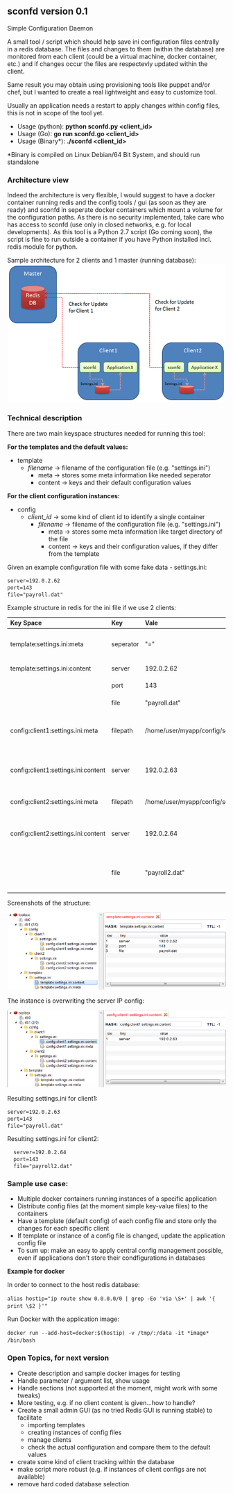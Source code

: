 ## sconfd version 0.1

Simple Configuration Daemon

A small tool / script which should help save ini configuration files centrally in a redis database. The files and changes to them (within the database) are monitored from each client (could be a virtual machine, docker container, etc.) and if changes occur the files are respectevly updated within the client.

Same result you may obtain using provisioning tools like puppet and/or chef, but I wanted to create a real lightweight and easy to customize tool.

Usually an application needs a restart to apply changes within config files, this is not in scope of the tool yet.

- Usage (python): __python sconfd.py &lt;client_id&gt;__
- Usage (Go): __go run sconfd.go &lt;client_id&gt;__
- Usage (Binary*): __./sconfd &lt;client_id&gt;__


*Binary is compiled on Linux Debian/64 Bit System, and should run standalone

### Architecture view
Indeed the architecture is very flexible, I would suggest to have a docker container running redis and the config tools / gui (as soon as they are ready) and sconfd in seperate docker containers which mount a volume for the configuration paths. As there is no security implemented, take care who has access to sconfd (use only in closed networks, e.g. for local developments). As this tool is a Python 2.7 script (Go coming soon), the script is fine to run outside a container if you have Python installed incl. redis module for python.

Sample architecture for 2 clients and 1 master (running database):
![Sample architecture](images/sample_arch.png)


### Technical description
There are two main keyspace structures needed for running this tool:

__For the templates and the default values:__
- template
   - _filename_ -> filename of the configuration file (e.g. "settings.ini")
       - meta -> stores some meta information like needed seperator
       - content -> keys and their default configuration values

__For the client configuration instances:__
- config
    -  _client_id_ -> some kind of client id to identify a single container
       - _filename_ -> filename of the configuration file (e.g. "settings.ini")
           - meta -> stores some meta information like target directory of the file
           - content -> keys and their configuration values, if they differ from the template


Given an example configuration file with some fake data -  settings.ini:

```
server=192.0.2.62     
port=143
file="payroll.dat"
```

Example structure in redis for the ini file if we use 2 clients:

| Key Space     | Key          | Vale   | Description |
| :------------- | :------------- | :----- | :----------- |
|  template:settings.ini:meta     |   seperator | "=" | any seperator can be used , e.g. ":" as well - mandatory! |
|  template:settings.ini:content  | server      | 192.0.2.62 | content of the ini file |
|     | port  | 143 | content of the ini file |
|     | file | "payroll.dat" | content of the ini file |
| config:client1:settings.ini:meta  |   filepath | /home/user/myapp/config/settings.ini | target path where config file will be saved - mandatory! |
| config:client1:settings.ini:content | server  | 192.0.2.63 | content of the ini file, overwrite default/template value |
| config:client2:settings.ini:meta  |   filepath | /home/user/myapp/config/settings.ini | target path where config file|
| config:client2:settings.ini:content | server  | 192.0.2.64 | content of the ini file, overwrite default/template value   |
|     | file  | "payroll2.dat" | content of the ini file, overwrite default/template value  |


Screenshots of the structure:

![Sample template](images/sample_template.png)

The instance is overwriting the server IP config:

![Sample template](images/sample_instance.png)

Resulting settings.ini for client1:
```
server=192.0.2.63    
port=143
file="payroll.dat"
```

Resulting settings.ini for client2:
```
  server=192.0.2.64    
  port=143
  file="payroll2.dat"
```

### Sample use case:
- Multiple docker containers running instances of a specific application
- Distribute config files (at the moment simple key-value files) to the containers
- Have a template (default config) of each config file and store only the changes for each specific client
- If template or instance of a config file is changed, update the application config file
- To sum up: make an easy to apply central config management possible, even if applications don't store their condfigurations in databases


__Example for docker__

In order to connect to the host redis database:

```alias hostip="ip route show 0.0.0.0/0 | grep -Eo 'via \S+' | awk '{ print \$2 }'"```

Run Docker with the application image:  

```docker run --add-host=docker:$(hostip) -v /tmp/:/data -it *image* /bin/bash```





### Open Topics, for next version
- Create description and sample docker images for testing
- Handle parameter / argument list, show usage
- Handle sections (not supported at the moment, might work with some tweaks)
- More testing, e.g. if no client content is given...how to handle?
- Create a small admin GUI (as no tried Redis GUI is running stable) to facilitate
   - importing templates
   - creating instances of config files
   - manage clients
   - check the actual configuration and compare them to the default values
- create some kind of client tracking within the database
- make script more robust (e.g. if instances of client configs are not available)
- remove hard coded database selection
